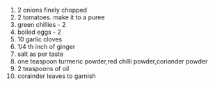 1. 2 onions finely chopped
2. 2 tomatoes. make it to a puree
3. green chillies - 2
4. boiled eggs - 2
5. 10 garlic cloves
6. 1/4 th inch of ginger
7. salt as per taste
8. one teaspoon turmeric powder,red chilli powder,coriander powder
9. 2 teaspoons of oil
10. corainder leaves to garnish 